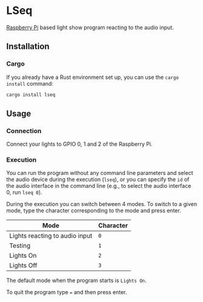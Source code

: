 # LSeq

[Raspberry Pi](https://www.raspberrypi.com/) based light show program reacting to the audio input.

## Installation

### Cargo

If you already have a Rust environment set up, you can use the `cargo install` command:

```bash
cargo install lseq
```

## Usage

### Connection

Connect your lights to GPIO 0, 1 and 2 of the Raspberry Pi.

### Execution

You can run the program without any command line parameters and select the audio device during the execution (`lseq`), or you can specify the `id` of the audio interface in the command line (e.g., to select the audio interface 0, run `lseq 0`).

During the execution you can switch between 4 modes. To switch to a given mode, type the character corresponding to the mode and press enter.

| Mode     | Character |
| ---      | ---       |
| Lights reacting to audio input | `0` |
| Testing | `1` |
| Lights On | `2` |
| Lights Off | `3` |

The default mode when the program starts is `Lights On`.

To quit the program type `=` and then press enter.
